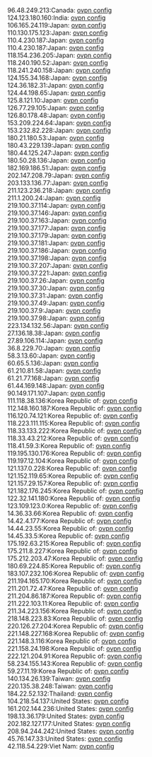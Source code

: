 96.48.249.213:Canada: [ovpn config](vpn/96_48_249_213.ovpn)  
124.123.180.160:India: [ovpn config](vpn/124_123_180_160.ovpn)  
106.165.24.119:Japan: [ovpn config](vpn/106_165_24_119.ovpn)  
110.130.175.123:Japan: [ovpn config](vpn/110_130_175_123.ovpn)  
110.4.230.187:Japan: [ovpn config](vpn/110_4_230_187.ovpn)  
110.4.230.187:Japan: [ovpn config](vpn/110_4_230_187.ovpn)  
118.154.236.205:Japan: [ovpn config](vpn/118_154_236_205.ovpn)  
118.240.190.52:Japan: [ovpn config](vpn/118_240_190_52.ovpn)  
118.241.240.158:Japan: [ovpn config](vpn/118_241_240_158.ovpn)  
124.155.34.168:Japan: [ovpn config](vpn/124_155_34_168.ovpn)  
124.36.182.31:Japan: [ovpn config](vpn/124_36_182_31.ovpn)  
124.44.198.65:Japan: [ovpn config](vpn/124_44_198_65.ovpn)  
125.8.121.10:Japan: [ovpn config](vpn/125_8_121_10.ovpn)  
126.77.29.105:Japan: [ovpn config](vpn/126_77_29_105.ovpn)  
126.80.178.48:Japan: [ovpn config](vpn/126_80_178_48.ovpn)  
153.209.224.64:Japan: [ovpn config](vpn/153_209_224_64.ovpn)  
153.232.82.228:Japan: [ovpn config](vpn/153_232_82_228.ovpn)  
180.21.180.53:Japan: [ovpn config](vpn/180_21_180_53.ovpn)  
180.43.229.139:Japan: [ovpn config](vpn/180_43_229_139.ovpn)  
180.44.125.247:Japan: [ovpn config](vpn/180_44_125_247.ovpn)  
180.50.28.136:Japan: [ovpn config](vpn/180_50_28_136.ovpn)  
182.169.186.51:Japan: [ovpn config](vpn/182_169_186_51.ovpn)  
202.147.208.79:Japan: [ovpn config](vpn/202_147_208_79.ovpn)  
203.133.136.77:Japan: [ovpn config](vpn/203_133_136_77.ovpn)  
211.123.236.218:Japan: [ovpn config](vpn/211_123_236_218.ovpn)  
211.1.200.24:Japan: [ovpn config](vpn/211_1_200_24.ovpn)  
219.100.37.114:Japan: [ovpn config](vpn/219_100_37_114.ovpn)  
219.100.37.146:Japan: [ovpn config](vpn/219_100_37_146.ovpn)  
219.100.37.163:Japan: [ovpn config](vpn/219_100_37_163.ovpn)  
219.100.37.177:Japan: [ovpn config](vpn/219_100_37_177.ovpn)  
219.100.37.179:Japan: [ovpn config](vpn/219_100_37_179.ovpn)  
219.100.37.181:Japan: [ovpn config](vpn/219_100_37_181.ovpn)  
219.100.37.186:Japan: [ovpn config](vpn/219_100_37_186.ovpn)  
219.100.37.198:Japan: [ovpn config](vpn/219_100_37_198.ovpn)  
219.100.37.207:Japan: [ovpn config](vpn/219_100_37_207.ovpn)  
219.100.37.221:Japan: [ovpn config](vpn/219_100_37_221.ovpn)  
219.100.37.26:Japan: [ovpn config](vpn/219_100_37_26.ovpn)  
219.100.37.30:Japan: [ovpn config](vpn/219_100_37_30.ovpn)  
219.100.37.31:Japan: [ovpn config](vpn/219_100_37_31.ovpn)  
219.100.37.49:Japan: [ovpn config](vpn/219_100_37_49.ovpn)  
219.100.37.9:Japan: [ovpn config](vpn/219_100_37_9.ovpn)  
219.100.37.98:Japan: [ovpn config](vpn/219_100_37_98.ovpn)  
223.134.132.56:Japan: [ovpn config](vpn/223_134_132_56.ovpn)  
27.136.18.38:Japan: [ovpn config](vpn/27_136_18_38.ovpn)  
27.89.106.114:Japan: [ovpn config](vpn/27_89_106_114.ovpn)  
36.8.229.70:Japan: [ovpn config](vpn/36_8_229_70.ovpn)  
58.3.13.60:Japan: [ovpn config](vpn/58_3_13_60.ovpn)  
60.65.5.136:Japan: [ovpn config](vpn/60_65_5_136.ovpn)  
61.210.81.58:Japan: [ovpn config](vpn/61_210_81_58.ovpn)  
61.21.77.168:Japan: [ovpn config](vpn/61_21_77_168.ovpn)  
61.44.169.148:Japan: [ovpn config](vpn/61_44_169_148.ovpn)  
90.149.171.107:Japan: [ovpn config](vpn/90_149_171_107.ovpn)  
111.118.38.136:Korea Republic of: [ovpn config](vpn/111_118_38_136.ovpn)  
112.148.160.187:Korea Republic of: [ovpn config](vpn/112_148_160_187.ovpn)  
116.120.74.121:Korea Republic of: [ovpn config](vpn/116_120_74_121.ovpn)  
118.223.111.115:Korea Republic of: [ovpn config](vpn/118_223_111_115.ovpn)  
118.33.133.222:Korea Republic of: [ovpn config](vpn/118_33_133_222.ovpn)  
118.33.43.212:Korea Republic of: [ovpn config](vpn/118_33_43_212.ovpn)  
118.41.59.3:Korea Republic of: [ovpn config](vpn/118_41_59_3.ovpn)  
119.195.130.176:Korea Republic of: [ovpn config](vpn/119_195_130_176.ovpn)  
119.197.12.104:Korea Republic of: [ovpn config](vpn/119_197_12_104.ovpn)  
121.137.0.228:Korea Republic of: [ovpn config](vpn/121_137_0_228.ovpn)  
121.152.119.65:Korea Republic of: [ovpn config](vpn/121_152_119_65.ovpn)  
121.157.29.157:Korea Republic of: [ovpn config](vpn/121_157_29_157.ovpn)  
121.182.176.245:Korea Republic of: [ovpn config](vpn/121_182_176_245.ovpn)  
122.32.141.180:Korea Republic of: [ovpn config](vpn/122_32_141_180.ovpn)  
123.109.123.0:Korea Republic of: [ovpn config](vpn/123_109_123_0.ovpn)  
14.36.33.66:Korea Republic of: [ovpn config](vpn/14_36_33_66.ovpn)  
14.42.4.177:Korea Republic of: [ovpn config](vpn/14_42_4_177.ovpn)  
14.44.23.55:Korea Republic of: [ovpn config](vpn/14_44_23_55.ovpn)  
14.45.33.5:Korea Republic of: [ovpn config](vpn/14_45_33_5.ovpn)  
175.192.63.215:Korea Republic of: [ovpn config](vpn/175_192_63_215.ovpn)  
175.211.8.227:Korea Republic of: [ovpn config](vpn/175_211_8_227.ovpn)  
175.212.203.47:Korea Republic of: [ovpn config](vpn/175_212_203_47.ovpn)  
180.69.224.85:Korea Republic of: [ovpn config](vpn/180_69_224_85.ovpn)  
183.107.232.106:Korea Republic of: [ovpn config](vpn/183_107_232_106.ovpn)  
211.194.165.170:Korea Republic of: [ovpn config](vpn/211_194_165_170.ovpn)  
211.201.72.47:Korea Republic of: [ovpn config](vpn/211_201_72_47.ovpn)  
211.204.86.187:Korea Republic of: [ovpn config](vpn/211_204_86_187.ovpn)  
211.222.103.11:Korea Republic of: [ovpn config](vpn/211_222_103_11.ovpn)  
211.34.223.156:Korea Republic of: [ovpn config](vpn/211_34_223_156.ovpn)  
218.148.223.83:Korea Republic of: [ovpn config](vpn/218_148_223_83.ovpn)  
220.126.27.204:Korea Republic of: [ovpn config](vpn/220_126_27_204.ovpn)  
221.148.227.168:Korea Republic of: [ovpn config](vpn/221_148_227_168.ovpn)  
221.148.3.116:Korea Republic of: [ovpn config](vpn/221_148_3_116.ovpn)  
221.158.24.198:Korea Republic of: [ovpn config](vpn/221_158_24_198.ovpn)  
222.121.204.91:Korea Republic of: [ovpn config](vpn/222_121_204_91.ovpn)  
58.234.155.143:Korea Republic of: [ovpn config](vpn/58_234_155_143.ovpn)  
59.27.11.19:Korea Republic of: [ovpn config](vpn/59_27_11_19.ovpn)  
140.134.26.139:Taiwan: [ovpn config](vpn/140_134_26_139.ovpn)  
220.135.38.248:Taiwan: [ovpn config](vpn/220_135_38_248.ovpn)  
184.22.52.132:Thailand: [ovpn config](vpn/184_22_52_132.ovpn)  
104.218.54.137:United States: [ovpn config](vpn/104_218_54_137.ovpn)  
161.202.144.236:United States: [ovpn config](vpn/161_202_144_236.ovpn)  
198.13.36.179:United States: [ovpn config](vpn/198_13_36_179.ovpn)  
202.182.127.177:United States: [ovpn config](vpn/202_182_127_177.ovpn)  
208.94.244.242:United States: [ovpn config](vpn/208_94_244_242.ovpn)  
45.76.147.33:United States: [ovpn config](vpn/45_76_147_33.ovpn)  
42.118.54.229:Viet Nam: [ovpn config](vpn/42_118_54_229.ovpn)  
